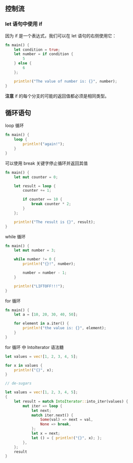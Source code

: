 ## 控制流

### let 语句中使用 if

因为 if 是一个表达式，我们可以在 let 语句的右侧使用它：

```rust
fn main() {
    let condition = true;
    let number = if condition {
        5
    } else {
        6
    };

    println!("The value of number is: {}", number);
}
```

**注意**
if 的每个分支的可能的返回值都必须是相同类型。

## 循环语句

loop 循环

```rust
fn main() {
    loop {
        println!("again!");
    }
}
```

可以使用 break 关键字停止循环并返回其值

```rust
fn main() {
    let mut counter = 0;

    let result = loop {
        counter += 1;

        if counter == 10 {
            break counter * 2;
        }
    };

    println!("The result is {}", result);
}
```

while 循环

```rust
fn main() {
    let mut number = 3;

    while number != 0 {
        println!("{}!", number);

        number = number - 1;
    }

    println!("LIFTOFF!!!");
}
```

for 循环

```rust
fn main() {
    let a = [10, 20, 30, 40, 50];

    for element in a.iter() {
        println!("the value is: {}", element);
    }
}
```

for 循环 中 IntoIterator 语法糖

```rust
let values = vec![1, 2, 3, 4, 5];

for x in values {
    println!("{}", x);
}

// de-sugars

let values = vec![1, 2, 3, 4, 5];
{
    let result = match IntoIterator::into_iter(values) {
        mut iter => loop {
            let next;
            match iter.next() {
                Some(val) => next = val,
                None => break,
            };
            let x = next;
            let () = { println!("{}", x); };
        },
    };
    result
}
```


